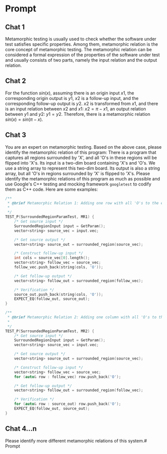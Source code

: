 # Prompt

## Chat 1

Metamorphic testing is usually used to check whether the software under test satisfies specific properties. Among them, metamorphic relation is the core concept of metamorphic testing. The metamorphic relation can be considered a formal expression of the properties of the software under test and usually consists of two parts, namely the input relation and the output relation.

## Chat 2

For the function $sin(x)$, assuming there is an origin input $x1$, the corresponding origin output is $y1$, $x2$ is a follow-up input, and the corresponding follow-up output is $y2$. $x2$ is transformed from $x1$, and there is an input relation between $x2$ and $x1$: $x2=\pi-x1$, an output relation between $y1$ and $y2$: $y1=y2$. Therefore, there is a metamorphic relation $sin(x)=sin(\pi-x)$.

## Chat 3

You are an expert on metamorphic testing. Based on the above case, please identify the metamorphic relation of this program: There is a program that captures all regions surrounded by 'X', and all 'O's in these regions will be flipped into 'X's. Its input is a two-dim board containing 'X's and 'O's. We use a string array to represent this two-dim board. Its output is also a string array, but all 'O's in regions surrounded by 'X' is flipped to 'X's. Please identify the metamorphic relations of this program as much as possible and use Google's C++ testing and mocking framework `googletest` to codify them as C++ code. Here are some examples:

```cpp
/**
 * @brief Metamorphic Relation 1: Adding one row with all 'O's to the end of the matrix, then the output should be ncreased by one row with all 'O's.
 *
 */
TEST_P(SurroundedRegionParamTest, MR1) {
    /* Get source input */
    SurroundedRegionInput input = GetParam();
    vector<string> source_vec = input.vec;

    /* Get source output */
    vector<string> source_out = surrounded_region(source_vec);

    /* Construct follow-up input */
    int cols = source_vec[0].length();
    vector<string> follow_vec = source_vec;
    follow_vec.push_back(string(cols, 'O'));

    /* Get follow-up output */
    vector<string> follow_out = surrounded_region(follow_vec);

    /* Verification */
    source_out.push_back(string(cols, 'O'));
    EXPECT_EQ(follow_out, source_out);
}

/**
 * @brief Metamorphic Relation 2: Adding one column with all 'O's to the end of the matrix , then the output should be increased by one column with all 'O's.
 *
 */
TEST_P(SurroundedRegionParamTest, MR2) {
    /* Get source input */
    SurroundedRegionInput input = GetParam();
    vector<string> source_vec = input.vec;

    /* Get source output */
    vector<string> source_out = surrounded_region(source_vec);

    /* Construct follow-up input */
    vector<string> follow_vec = source_vec;
    for (auto& row : follow_vec) row.push_back('O');

    /* Get follow-up output */
    vector<string> follow_out = surrounded_region(follow_vec);

    /* Verification */
    for (auto& row : source_out) row.push_back('O');
    EXPECT_EQ(follow_out, source_out);
}
```

## Chat 4...n

Please identify more different metamorphic relations of this system.# Prompt